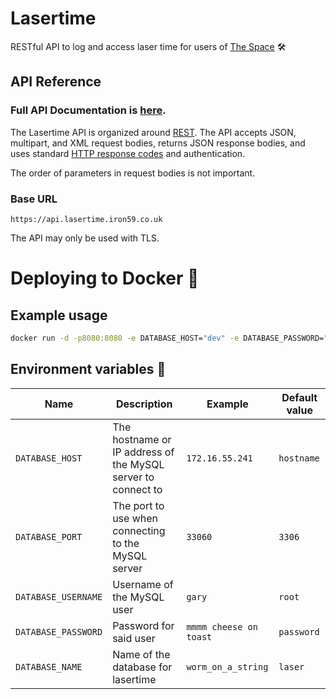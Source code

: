 # Lasertime

RESTful API to log and access laser time for users of [The Space](https://lamm.space) 🛠

## API Reference
### Full API Documentation is [here](https://docs.api.lasertime.iron59.co.uk).
The Lasertime API is organized around [REST](https://en.wikipedia.org/wiki/Representational_State_Transfer).
The API accepts JSON, multipart, and XML request bodies, returns JSON response bodies, and uses standard [HTTP response codes](https://httpstatuses.com) and authentication.

The order of parameters in request bodies is not important.

### Base URL
```http
https://api.lasertime.iron59.co.uk
```
The API may only be used with TLS.

# Deploying to Docker 🐳

## Example usage
```sh
docker run -d -p8080:8080 -e DATABASE_HOST="dev" -e DATABASE_PASSWORD="epicpassword123" fozflow/lasertime:latest
```

## Environment variables 🌈

Name | Description | Example | Default value
--- | --- | --- | ---
`DATABASE_HOST` | The hostname or IP address of the MySQL server to connect to | `172.16.55.241` | `hostname`
`DATABASE_PORT` | The port to use when connecting to the MySQL server | `33060` | `3306`
`DATABASE_USERNAME` | Username of the MySQL user | `gary` | `root`
`DATABASE_PASSWORD` | Password for said user | `mmmm cheese on toast` | `password`
`DATABASE_NAME` | Name of the database for lasertime | `worm_on_a_string` | `laser`
